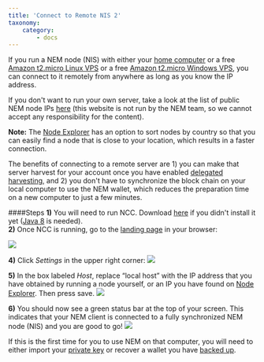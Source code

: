 ```yaml
---
title: 'Connect to Remote NIS 2'
taxonomy:
    category:
        - docs
---
```


If you run a NEM node (NIS) with either your [home computer](http://blog.nem.io/easy-configuration-guide-opening-port-7890/) or a free [Amazon t2.micro Linux VPS](http://blog.nem.io/create-a-linux-vps/) or a free [Amazon t2.micro Windows VPS](http://blog.nem.io/create-a-windows-vps/), you can connect to it remotely from anywhere as long as you know the IP address.   
 
If you don't want to run your own server, take a look at the list of public NEM node IPs [here](http://www.nodeexplorer.com/) (this website is not run by the NEM team, so we cannot accept any responsibility for the content).  

**Note:** The [Node Explorer](http://www.nodeexplorer.com/) has an option to sort nodes by country so that you can easily find a node that is close to your location, which results in a faster connection.  
   
The benefits of connecting to a remote server are 1) you can make that server harvest for your account once you have enabled [delegated harvesting](http://blog.nem.io/how-local-and-delegated-harvesting-works/), and 2) you don't have to synchronize the block chain on your local computer to use the NEM wallet, which reduces the preparation time on a new computer to just a few minutes.

####Steps
**1)**	You will need to run NCC. Download [here](http://nem.io/install.html) if you didn't install it yet ([Java 8](http://blog.nem.io/how-to-install-java-8-64-bit-on-windows/) is needed).  
**2)** Once NCC is running, go to the [landing page](http://localhost:8989/ncc/web/index.html) in your browser:

![](/content/images/2015/05/Screenshot-2015-05-31-13-09-24.png)  

**4)**	Click *Settings* in the upper right corner:
![](/content/images/2015/05/Screenshot-2015-05-31-13-11-08.png)

**5)**	In the box labeled *Host*, replace “local host” with the IP address that you have obtained by running a node yourself, or an IP you have found on [Node Explorer](http://www.nodeexplorer.com/). Then press save.
![](/content/images/2015/05/Screenshot-2015-05-31-13-11-32.png)
 
**6)**	You should now see a green status bar at the top of your screen. This indicates that your NEM client is connected to a fully synchronized NEM node (NIS) and you are good to go! 
![](/content/images/2015/05/Screenshot-2015-05-31-13-11-44.png)

If this is the first time for you to use NEM on that computer, you will need to either import your [private key](http://blog.nem.io/getting-started-with-nem/) or recover a wallet you have [backed up](http://blog.nem.io/how-to-find-export-or-delete-your-wallet-and-address-book-file/).
